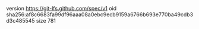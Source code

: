 version https://git-lfs.github.com/spec/v1
oid sha256:af8c6683fa99df96aaa08a0ebc9ecb9159a6766b693e770ba49cdb3d3c485545
size 781
